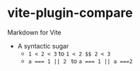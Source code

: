 # vite-plugin-compare

Markdown for Vite

- A syntactic sugar
  - `1 < 2 < 3` to `1 < 2 $$ 2 < 3`
  - `a === 1 || 2 ` to `a === 1 || a ===2`